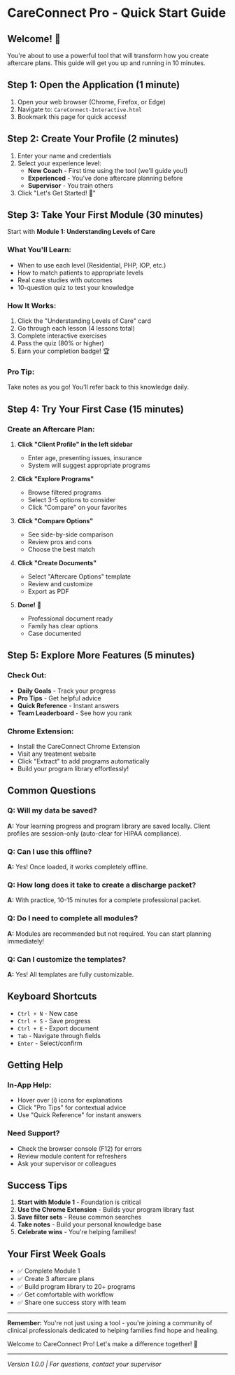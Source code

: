 # CareConnect Pro - Quick Start Guide

## Welcome! 👋

You're about to use a powerful tool that will transform how you create aftercare plans. This guide will get you up and running in 10 minutes.

## Step 1: Open the Application (1 minute)

1. Open your web browser (Chrome, Firefox, or Edge)
2. Navigate to: `CareConnect-Interactive.html`
3. Bookmark this page for quick access!

## Step 2: Create Your Profile (2 minutes)

1. Enter your name and credentials
2. Select your experience level:
   - **New Coach** - First time using the tool (we'll guide you!)
   - **Experienced** - You've done aftercare planning before
   - **Supervisor** - You train others
3. Click "Let's Get Started! 🚀"

## Step 3: Take Your First Module (30 minutes)

Start with **Module 1: Understanding Levels of Care**

### What You'll Learn:
- When to use each level (Residential, PHP, IOP, etc.)
- How to match patients to appropriate levels
- Real case studies with outcomes
- 10-question quiz to test your knowledge

### How It Works:
1. Click the "Understanding Levels of Care" card
2. Go through each lesson (4 lessons total)
3. Complete interactive exercises
4. Pass the quiz (80% or higher)
5. Earn your completion badge! 🏆

### Pro Tip:
Take notes as you go! You'll refer back to this knowledge daily.

## Step 4: Try Your First Case (15 minutes)

### Create an Aftercare Plan:

1. **Click "Client Profile" in the left sidebar**
   - Enter age, presenting issues, insurance
   - System will suggest appropriate programs

2. **Click "Explore Programs"**
   - Browse filtered programs
   - Select 3-5 options to consider
   - Click "Compare" on your favorites

3. **Click "Compare Options"**
   - See side-by-side comparison
   - Review pros and cons
   - Choose the best match

4. **Click "Create Documents"**
   - Select "Aftercare Options" template
   - Review and customize
   - Export as PDF

5. **Done!** 🎉
   - Professional document ready
   - Family has clear options
   - Case documented

## Step 5: Explore More Features (5 minutes)

### Check Out:
- **Daily Goals** - Track your progress
- **Pro Tips** - Get helpful advice
- **Quick Reference** - Instant answers
- **Team Leaderboard** - See how you rank

### Chrome Extension:
- Install the CareConnect Chrome Extension
- Visit any treatment website
- Click "Extract" to add programs automatically
- Build your program library effortlessly!

## Common Questions

### Q: Will my data be saved?
**A:** Your learning progress and program library are saved locally. Client profiles are session-only (auto-clear for HIPAA compliance).

### Q: Can I use this offline?
**A:** Yes! Once loaded, it works completely offline.

### Q: How long does it take to create a discharge packet?
**A:** With practice, 10-15 minutes for a complete professional packet.

### Q: Do I need to complete all modules?
**A:** Modules are recommended but not required. You can start planning immediately!

### Q: Can I customize the templates?
**A:** Yes! All templates are fully customizable.

## Keyboard Shortcuts

- `Ctrl + N` - New case
- `Ctrl + S` - Save progress
- `Ctrl + E` - Export document
- `Tab` - Navigate through fields
- `Enter` - Select/confirm

## Getting Help

### In-App Help:
- Hover over (i) icons for explanations
- Click "Pro Tips" for contextual advice
- Use "Quick Reference" for instant answers

### Need Support?
- Check the browser console (F12) for errors
- Review module content for refreshers
- Ask your supervisor or colleagues

## Success Tips

1. **Start with Module 1** - Foundation is critical
2. **Use the Chrome Extension** - Builds your program library fast
3. **Save filter sets** - Reuse common searches
4. **Take notes** - Build your personal knowledge base
5. **Celebrate wins** - You're helping families!

## Your First Week Goals

- ✅ Complete Module 1
- ✅ Create 3 aftercare plans
- ✅ Build program library to 20+ programs
- ✅ Get comfortable with workflow
- ✅ Share one success story with team

---

**Remember:** You're not just using a tool - you're joining a community of clinical professionals dedicated to helping families find hope and healing.

Welcome to CareConnect Pro! Let's make a difference together! 💙

---
*Version 1.0.0 | For questions, contact your supervisor*
